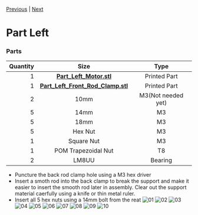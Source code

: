 [Previous](00_First.md) | [Next](02_Part_Right.md)

# Part Left

### Parts
|Quantity|Size|Type|
|---:|:---:|:---:|
|1|[**Part_Left_Motor.stl**](../HemeraOdyssey_STLs_BETA/HemeraOdyssey-Part_Left_Motor.stl)|Printed Part|
|1|[**Part_Left_Front_Rod_Clamp.stl**](../HemeraOdyssey_STLs_BETA/HemeraOdyssey-Part_Left_Front_Rod_Clamp.stl)|Printed Part|
|2|10mm|M3(Not needed yet)|
|5|14mm|M3|
|5|18mm|M3|
|5|Hex Nut|M3|
|1|Square Nut|M3|
|1|POM Trapezoidal Nut|T8|
|2|LM8UU|Bearing|

* Puncture the back rod clamp hole using a M3 hex driver
* Insert a smoth rod into the back clamp to break the support and make it easier to insert the smooth rod later in assembly. Clear out the support material caerfully using a knife or thin metal ruler.
* Insert all 5 hex nuts using a 14mm bolt from the reat
![01](../img/Part_Left/01.jpg)
![02](../img/Part_Left/02.jpg)
![03](../img/Part_Left/03.jpg)
![04](../img/Part_Left/04.jpg)
![05](../img/Part_Left/05.jpg)
![06](../img/Part_Left/06.jpg)
![07](../img/Part_Left/07.jpg)
![08](../img/Part_Left/08.jpg)
![09](../img/Part_Left/09.jpg)
![10](../img/Part_Left/10.jpg)